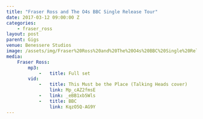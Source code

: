 ```yaml
---
title: "Fraser Ross and The O4s BBC Single Release Tour"
date: 2017-03-12 09:00:00 Z
categories:
    - fraser_ross
layout: post
parent: Gigs
venue: Benessere Studios
image: /assets/img/Fraser%20Ross%20and%20The%20O4s%20BBC%20Single%20Release%20Tour/cover.jpg
media:
    Fraser Ross:
        mp3:
            -   title: Full set
        vid:
            -   title: This Must be the Place (Talking Heads cover)
                link: Mp_cAZ2fmsE
            -   link: _eBB1xb5Wls
            -   title: BBC
                link: KqzO5Q-AG9Y
---
```


